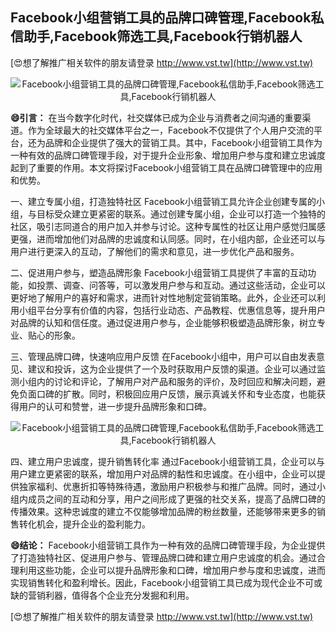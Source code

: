 ## **Facebook小组营销工具的品牌口碑管理,Facebook私信助手,Facebook筛选工具,Facebook行销机器人**

[😍想了解推广相关软件的朋友请登录 http://www.vst.tw](http://www.vst.tw)

 <center><img src="https://vst.tw/MP4/tuiguang/png/4.png" alt="Facebook小组营销工具的品牌口碑管理,Facebook私信助手,Facebook筛选工具,Facebook行销机器人"></center>

**😄引言：**
在当今数字化时代，社交媒体已成为企业与消费者之间沟通的重要渠道。作为全球最大的社交媒体平台之一，Facebook不仅提供了个人用户交流的平台，还为品牌和企业提供了强大的营销工具。其中，Facebook小组营销工具作为一种有效的品牌口碑管理手段，对于提升企业形象、增加用户参与度和建立忠诚度起到了重要的作用。本文将探讨Facebook小组营销工具在品牌口碑管理中的应用和优势。

一、建立专属小组，打造独特社区
Facebook小组营销工具允许企业创建专属的小组，与目标受众建立更紧密的联系。通过创建专属小组，企业可以打造一个独特的社区，吸引志同道合的用户加入并参与讨论。这种专属性的社区让用户感觉归属感更强，进而增加他们对品牌的忠诚度和认同感。同时，在小组内部，企业还可以与用户进行更深入的互动，了解他们的需求和意见，进一步优化产品和服务。

二、促进用户参与，塑造品牌形象
Facebook小组营销工具提供了丰富的互动功能，如投票、调查、问答等，可以激发用户参与和互动。通过这些活动，企业可以更好地了解用户的喜好和需求，进而针对性地制定营销策略。此外，企业还可以利用小组平台分享有价值的内容，包括行业动态、产品教程、优惠信息等，提升用户对品牌的认知和信任度。通过促进用户参与，企业能够积极塑造品牌形象，树立专业、贴心的形象。

三、管理品牌口碑，快速响应用户反馈
在Facebook小组中，用户可以自由发表意见、建议和投诉，这为企业提供了一个及时获取用户反馈的渠道。企业可以通过监测小组内的讨论和评论，了解用户对产品和服务的评价，及时回应和解决问题，避免负面口碑的扩散。同时，积极回应用户反馈，展示真诚关怀和专业态度，也能获得用户的认可和赞誉，进一步提升品牌形象和口碑。

 <center><img src="https://vst.tw/MP4/tuiguang/png/3.png" alt="Facebook小组营销工具的品牌口碑管理,Facebook私信助手,Facebook筛选工具,Facebook行销机器人"></center>

四、建立用户忠诚度，提升销售转化率
通过Facebook小组营销工具，企业可以与用户建立更紧密的联系，增加用户对品牌的黏性和忠诚度。在小组中，企业可以提供独家福利、优惠折扣等特殊待遇，激励用户积极参与和推广品牌。同时，通过小组内成员之间的互动和分享，用户之间形成了更强的社交关系，提高了品牌口碑的传播效果。这种忠诚度的建立不仅能够增加品牌的粉丝数量，还能够带来更多的销售转化机会，提升企业的盈利能力。

**😄结论：**
Facebook小组营销工具作为一种有效的品牌口碑管理手段，为企业提供了打造独特社区、促进用户参与、管理品牌口碑和建立用户忠诚度的机会。通过合理利用这些功能，企业可以提升品牌形象和口碑，增加用户参与度和忠诚度，进而实现销售转化和盈利增长。因此，Facebook小组营销工具已成为现代企业不可或缺的营销利器，值得各个企业充分发掘和利用。

[😍想了解推广相关软件的朋友请登录 http://www.vst.tw](http://www.vst.tw)



